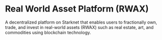 # Real World Asset Platform (RWAX)
A decentralized platform on Starknet that enables users to fractionally own, trade, and invest in real-world assets (RWAX) such as real estate, art, and commodities using blockchain technology.